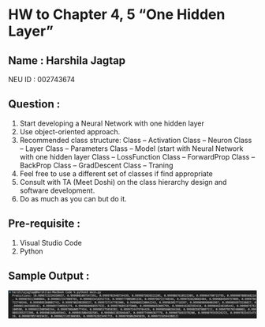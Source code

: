 # HW to Chapter 4, 5 “One Hidden Layer”

## Name : Harshila Jagtap 

NEU ID : 002743674 

## Question :

1.    Start developing a Neural Network with one hidden layer
2.    Use object-oriented approach.
3.    Recommended class structure:
       Class – Activation
       Class – Neuron
       Class – Layer
       Class – Parameters
       Class – Model (start with Neural Network with one hidden layer
       Class – LossFunction
       Class – ForwardProp
       Class – BackProp
       Class – GradDescent
       Class – Traning
4.    Feel free to use a different set of classes if find appropriate 
5.    Consult with TA (Meet Doshi) on the class hierarchy design and software development.
6.    Do as much as you can but do it.

## Pre-requisite :

1. Visual Studio Code
2. Python



## Sample Output :
![Output](https://github.com/harshilaNEU/Neural_Networks/blob/main/Reference_Images/output.png)



